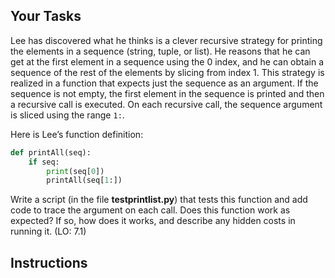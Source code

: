 ## Your Tasks

Lee has discovered what he thinks is a clever recursive strategy for printing the elements in a sequence (string, tuple, or list). He reasons that he can get at the first element in a sequence using the 0 index, and he can obtain a sequence of the rest of the elements by slicing from index 1. This strategy is realized in a function that expects just the sequence as an argument. If the sequence is not empty, the first element in the sequence is printed and then a recursive call is executed. On each recursive call, the sequence argument is sliced using the range `1:`.

Here is Lee’s function definition:

```python
def printAll(seq):
    if seq:
        print(seq[0])
        printAll(seq[1:])
```

Write a script (in the file **testprintlist.py**) that tests this function and add code to trace the argument on each call. Does this function work as expected? If so, how does it works, and describe any hidden costs in running it. (LO: 7.1)

## Instructions

